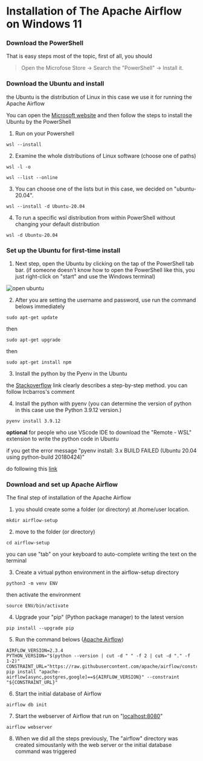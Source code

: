 # Installation of The Apache Airflow on Windows 11 

### Download the PowerShell 

That is easy steps most of the topic, first of all, you should
> Open the Microfose Store -> Search the "PowerShell" -> Install it.

### Download the Ubuntu and install 
the Ubuntu is the distribution of Linux in this case we use it for running the Apache Airflow

You can open the [Microsoft website](https://learn.microsoft.com/en-gb/windows/wsl/install) and then follow the steps to install the Ubuntu by the PowerShell

1. Run on your Powershell
```
wsl --install
```

2. Examine the whole distributions of Linux software (choose one of paths)
```
wsl -l -o
```
```
wsl --list --online
```

3. You can choose one of the lists but in this case, we decided on "ubuntu-20.04".
```
wsl --install -d Ubuntu-20.04
```

4. To run a specific wsl distribution from within PowerShell without changing your default distribution
```
wsl -d Ubuntu-20.04
```

### Set up the Ubuntu for first-time install 

1. Next step, open the Ubuntu by clicking on the tap of the PowerShell tab bar.
  (if someone doesn't know how to open the PowerShell like this, you just right-click on "start" and use the Windows terminal) 

  ![open ubuntu ](https://user-images.githubusercontent.com/95965281/190912152-918b5043-256b-4d3e-a260-06412bd1e8bc.png)

2. After you are setting the username and password, use run the command belows immediately 
```
sudo apt-get update
```
then 
```
sudo apt-get upgrade
```
   then
```
sudo apt-get install npm
```

3. Install the python by the Pyenv in the Ubuntu

  the [Stackoverflow](https://stackoverflow.com/questions/62743132/ubuntu-18-04-command-pyenv-not-found-did-you-mean) link clearly describes a step-by-step method. you   can follow Ircbarros's comment

4. Install the python with pyenv (you can determine the version of python in this case use the Python 3.9.12 version.)
```
pyenv install 3.9.12
```

  **optional** for people who use VScode IDE to download the "Remote - WSL" extension to write the python code in Ubuntu

  if you get the error message 
  "pyenv install: 3.x BUILD FAILED (Ubuntu 20.04 using python-build 20180424)"

  do following this [link](https://stackoverflow.com/questions/67807596/pyenv-install-3-x-build-failed-ubuntu-20-04-using-python-build-20180424)

### Download and set up Apache Airflow

The final step of installation of the Apache Airflow 
1. you should create some a folder (or directory) at /home/user location.
```
mkdir airflow-setup
```

2. move to the folder (or directory)
```
cd airflow-setup
```
  you can use "tab" on your keyboard to auto-complete writing the text on the terminal

3. Create a virtual python environment in the airflow-setup directory
```
python3 -m venv ENV
```
  then activate the environment
```
source ENV/bin/activate
```

4. Upgrade your "pip" (Python package manager) to the latest version
```
pip install --upgrade pip
```

5. Run the command belows ([Apache Airflow](https://airflow.apache.org/docs/apache-airflow/stable/installation/installing-from-pypi.html))
```
AIRFLOW_VERSION=2.3.4
PYTHON_VERSION="$(python --version | cut -d " " -f 2 | cut -d "." -f 1-2)"
CONSTRAINT_URL="https://raw.githubusercontent.com/apache/airflow/constraints-${AIRFLOW_VERSION}/constraints-${PYTHON_VERSION}.txt"
pip install "apache-airflow[async,postgres,google]==${AIRFLOW_VERSION}" --constraint "${CONSTRAINT_URL}"
```

6. Start the initial database of Airflow
```
airflow db init
```

7. Start the webserver of Airflow that run on "[localhost:8080](http://localhost:8080/)"
```
airflow webserver
```

8. When we did all the steps previously, The "airflow" directory was created simoustanly with the web server or the initial database command was triggered

